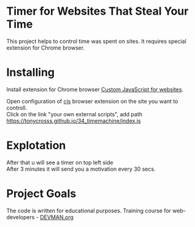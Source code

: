 # Timer for Websites That Steal Your Time

This project helps to control time was spent on sites. It requires special extension for Chrome browser.

# Installing

Install extension for Chrome browser [Custom JavaScript for websites](https://chrome.google.com/webstore/detail/custom-javascript-for-web/poakhlngfciodnhlhhgnaaelnpjljija).

Open configuration of [cjs](https://chrome.google.com/webstore/detail/custom-javascript-for-web/poakhlngfciodnhlhhgnaaelnpjljija) browser extension on the site you want to controll.  
Click on the link "your own external scripts", add path https://tonycrosss.github.io/34_timemachine/index.js


# Explotation

After that u will see a timer on top left side  
After 3 minutes it will send you a motivation every 30 secs.


# Project Goals

The code is written for educational purposes. Training course for web-developers - [DEVMAN.org](https://devman.org)
